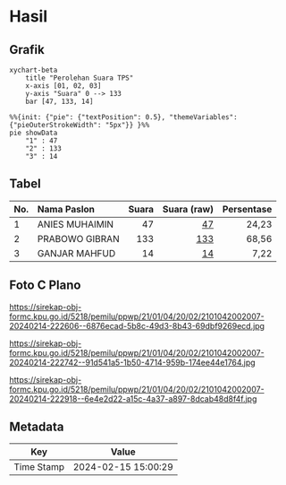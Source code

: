 # Hasil

## Grafik

```mermaid
xychart-beta
    title "Perolehan Suara TPS"
    x-axis [01, 02, 03]
    y-axis "Suara" 0 --> 133
    bar [47, 133, 14]
```

```mermaid
%%{init: {"pie": {"textPosition": 0.5}, "themeVariables": {"pieOuterStrokeWidth": "5px"}} }%%
pie showData
    "1" : 47
    "2" : 133
    "3" : 14
```

## Tabel

| No. | Nama Paslon    | Suara | Suara (raw) | Persentase |
|:--- |:-------------- | -----:| -----------:| ----------:|
| 1   | ANIES MUHAIMIN | 47    | [47][p-1]   | 24,23      |
| 2   | PRABOWO GIBRAN | 133   | [133][p-2]  | 68,56      |
| 3   | GANJAR MAHFUD  | 14    | [14][p-3]   | 7,22       |


[p-1]: https://github.com/gigit-pemilu/pemilu-2024-21-kepulauan-riau/blob/main/pilpres/hitung-suara/sub/21-kepulauan-riau/sub/01-bintan/sub/04-gunung-kijang/sub/2002-malang-rapat/sub/007-tps/sub/paslon-1.txt
[p-2]: https://github.com/gigit-pemilu/pemilu-2024-21-kepulauan-riau/blob/main/pilpres/hitung-suara/sub/21-kepulauan-riau/sub/01-bintan/sub/04-gunung-kijang/sub/2002-malang-rapat/sub/007-tps/sub/paslon-2.txt
[p-3]: https://github.com/gigit-pemilu/pemilu-2024-21-kepulauan-riau/blob/main/pilpres/hitung-suara/sub/21-kepulauan-riau/sub/01-bintan/sub/04-gunung-kijang/sub/2002-malang-rapat/sub/007-tps/sub/paslon-3.txt

## Foto C Plano

https://sirekap-obj-formc.kpu.go.id/5218/pemilu/ppwp/21/01/04/20/02/2101042002007-20240214-222606--6876ecad-5b8c-49d3-8b43-69dbf9269ecd.jpg

https://sirekap-obj-formc.kpu.go.id/5218/pemilu/ppwp/21/01/04/20/02/2101042002007-20240214-222742--91d541a5-1b50-4714-959b-174ee44e1764.jpg

https://sirekap-obj-formc.kpu.go.id/5218/pemilu/ppwp/21/01/04/20/02/2101042002007-20240214-222918--6e4e2d22-a15c-4a37-a897-8dcab48d8f4f.jpg


## Metadata

| Key        | Value               |
| ---------- | ------------------- |
| Time Stamp | 2024-02-15 15:00:29 |



